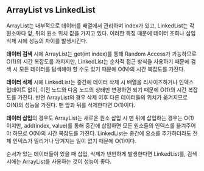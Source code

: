 ## ArrayList vs LinkedList


ArrayList는 내부적으로 데이터를 배열에서 관리하며 index가 있고, LinkedList는 각 원소마다 앞, 뒤의 원소 위치 값을 가지고 있다.
이러한 특징 때문에 데이터 조회나 삽입 삭제 시에 성능의 차이를 발생시킨다.

**데이터 검색** 시에 ArrayList는 get(int index)를 통해 Random Access가 가능하므로 O(1)의 시간 복잡도를 가지지만, LinkedList는 순차적 접근 방식을 사용하기 때문에 검색 시 모든 데이터를 탐색해야 할 수도 있기 때문에 O(N)의 시간 복잡도를 가진다.

**데이터 삭제** 시에 LinkedList는 중간에 데이터 삭제 시 배열을 리사이즈하거나 인덱스 업데이트 없이, 이전 노드와 다음 노드의 상태만 변경하면 되기 때문에 O(1)의 시간 복잡도를 가진다. 반면 ArrayList의 경우 삭제 이후 다른 데이터들의 위치가 옮겨지므로 O(N)의 성능을 가진다. 맨 앞과 뒤를 삭제한다면 O(1)이다.

**데이터 삽입**의 경우도 ArrayList는 새로운 원소 삽입 시 맨 뒤에 삽입하는 경우는 O(1)이지만, add(index, value)를 통해 중간에 삽입하면 모든 원소들의 인덱스를 옮겨주어야 하므로 O(N)의 시간 복잡도를 가진다. LinkedList는 중간에 요소를 추가하더라도 전체 인덱스가 밀리거나 당겨지는 일이 없기 때문에 O(1)이다.

순서가 있는 데이터들이 있을 때 삽입, 삭제가 빈번하게 발생한다면 LinkedList를, 검색 시에는 ArrayList를 사용하는 것이 성능이 좋다.
